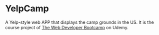 # YelpCamp
A Yelp-style web APP that displays the camp grounds in the US. It is the course project of [The Web Developer Bootcamp](https://www.udemy.com/course/the-web-developer-bootcamp/) on Udemy.
